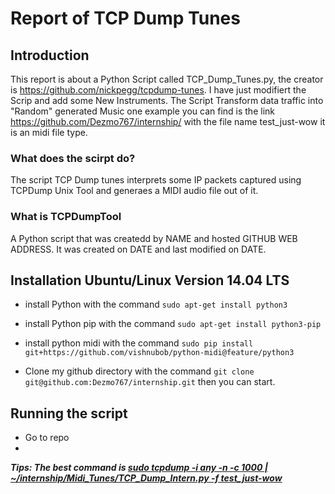 # Report of TCP Dump Tunes

## Introduction

This report is about a Python Script called TCP_Dump_Tunes.py, the creator is https://github.com/nickpegg/tcpdump-tunes.
I have just modifiert the Scrip and add some New Instruments.
The Script Transform data traffic into "Random" generated Music one example you can find is the link https://github.com/Dezmo767/internship/ with the file name test_just-wow it is an midi file type.

### What does the scirpt do?
The script TCP Dump tunes interprets some IP packets captured using TCPDump Unix Tool and generaes a MIDI audio file out of it. 

### What is TCPDumpTool

A Python script that was createdd by NAME and hosted GITHUB WEB ADDRESS. It was created on DATE and last modified on DATE. 

## Installation Ubuntu/Linux Version 14.04 LTS

+ install Python with the command ```sudo apt-get install python3```
+ install Python pip with the command ```sudo apt-get install python3-pip```
+ install python midi with the command ```sudo pip install git+https://github.com/vishnubob/python-midi@feature/python3```

+ Clone my github directory with the command ```git clone git@github.com:Dezmo767/internship.git``` then you can start.

## Running the script
+ Go to repo
+

<b><i> Tips: The best command is <u> sudo tcpdump -i any -n -c 1000 | ~/internship/Midi_Tunes/TCP_Dump_Intern.py -f test_just-wow </u></i></b>
